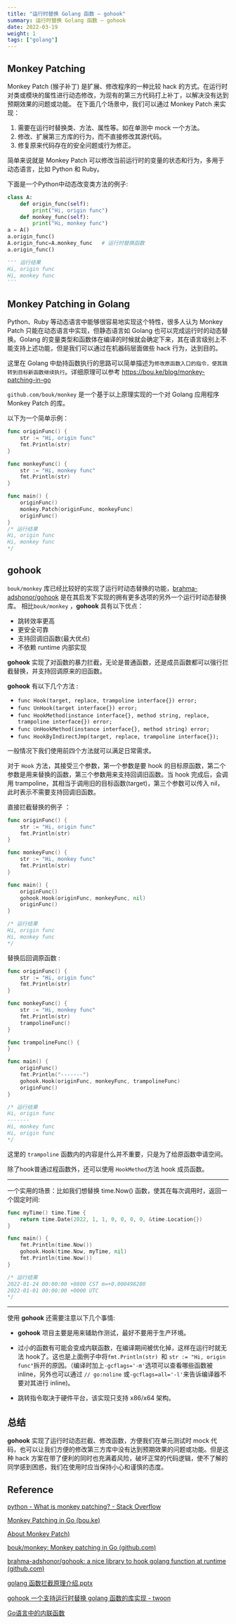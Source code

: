 ```yaml
---
title: "运行时替换 Golang 函数 — gohook"
summary: 运行时替换 Golang 函数 — gohook
date: 2022-03-19
weight: 1
tags: ["golang"]
---
```

## Monkey Patching

Monkey Patch (猴子补丁) 是扩展、修改程序的一种比较 hack 的方式。在运行时对类或模块的属性进行动态修改，为现有的第三方代码打上补丁，以解决没有达到预期效果的问题或功能。 在下面几个场景中，我们可以通过 Monkey Patch 来实现：

1. 需要在运行时替换类、方法、属性等。如在单测中 mock 一个方法。
2. 修改、扩展第三方库的行为，而不直接修改其源代码。
3. 修复原来代码存在的安全问题或行为修正。

简单来说就是 Monkey Patch 可以修改当前运行时的变量的状态和行为，多用于动态语言，比如 Python 和 Ruby。

下面是一个Python中动态改变类方法的例子:

```python
class A:
    def origin_func(self):
        print("Hi, origin func")
    def monkey_func(self):
        print("Hi, monkey func")
a = A()
a.origin_func()
A.origin_func=A.monkey_func   # 运行时替换函数
a.origin_func()

''' 运行结果
Hi, origin func
Hi, monkey func
'''
```

## Monkey Patching in Golang

Python、Ruby 等动态语言中能够很容易地实现这个特性，很多人认为 Monkey Patch 只能在动态语言中实现，但静态语言如 Golang 也可以完成运行时的动态替换。Golang 的变量类型和函数体在编译的时候就会确定下来，其在语言级别上不能支持上述功能，但是我们可以通过在机器码层面做些 hack 行为，达到目的。

这里在 Golang 中劫持函数执行的思路可以简单描述为`修改原函数入口的指令，使其跳转到目标新函数继续执行`。详细原理可以参考 https://bou.ke/blog/monkey-patching-in-go

`github.com/bouk/monkey` 是一个基于以上原理实现的一个对 Golang 应用程序 Monkey Patch 的库。

以下为一个简单示例：

```go
func originFunc() {
	str := "Hi, origin func"
	fmt.Println(str)
}

func monkeyFunc() {
	str := "Hi, monkey func"
	fmt.Println(str)
}

func main() {
	originFunc()
	monkey.Patch(originFunc, monkeyFunc)
	originFunc()
}
/* 运行结果
Hi, origin func
Hi, monkey func
*/
```

## gohook

`bouk/monkey` 库已经比较好的实现了运行时动态替换的功能，[brahma-adshonor/gohook](https://github.com/brahma-adshonor/gohook) 是在其启发下实现的拥有更多选项的另外一个运行时动态替换库。  相比`bouk/monkey` ，**gohook** 具有以下优点：

- 跳转效率更高
- 更安全可靠
- 支持回调旧函数(最大优点)
- 不依赖 runtime 内部实现

**gohook** 实现了对函数的暴力拦截，无论是普通函数，还是成员函数都可以强行拦截替换，并支持回调原来的旧函数。

**gohook** 有以下几个方法 :

- `func Hook(target, replace, trampoline interface{}) error;`
- `func UnHook(target interface{}) error;`
- `func HookMethod(instance interface{}, method string, replace, trampoline interface{}) error;`
- `func UnHookMethod(instance interface{}, method string) error;`
- `func HookByIndirectJmp(target, replace, trampoline interface{});`

一般情况下我们使用前四个方法就可以满足日常需求。

对于 `Hook` 方法，其接受三个参数，第一个参数是要 hook 的目标原函数，第二个参数是用来替换的函数，第三个参数用来支持回调旧函数。当 hook 完成后，会调用 trampoline，其相当于调用旧的目标函数(target)，第三个参数可以传入 nil，此时表示不需要支持回调旧函数。

直接拦截替换的例子 ：

```go
func originFunc() {
	str := "Hi, origin func"
	fmt.Println(str)
}

func monkeyFunc() {
	str := "Hi, monkey func"
	fmt.Println(str)
}

func main() {
	originFunc()
	gohook.Hook(originFunc, monkeyFunc, nil)
	originFunc()
}

/* 运行结果
Hi, origin func
Hi, monkey func
*/

```
替换后回调原函数 :

```go
func originFunc() {
	str := "Hi, origin func"
	fmt.Println(str)
}

func monkeyFunc() {
	str := "Hi, monkey func"
	fmt.Println(str)
	trampolineFunc()
}

func trampolineFunc() {
}

func main() {
	originFunc()
	fmt.Println("-------")
	gohook.Hook(originFunc, monkeyFunc, trampolineFunc)
	originFunc()
}

/* 运行结果
Hi, origin func
-------
Hi, monkey func
Hi, origin func
*/
```

这里的 `trampoline` 函数内的内容是什么并不重要，只是为了给原函数申请空间。

除了hook普通过程函数外，还可以使用 `HookMethod`方法 hook 成员函数。

---

一个实用的场景：比如我们想替换 time.Now() 函数，使其在每次调用时，返回一个固定时间:

```go
func myTime() time.Time {
	return time.Date(2022, 1, 1, 0, 0, 0, 0, &time.Location{})
}

func main() {
	fmt.Println(time.Now())
	gohook.Hook(time.Now, myTime, nil)
	fmt.Println(time.Now())
}

/* 运行结果
2022-01-24 00:00:00 +0800 CST m=+0.000498280
2022-01-01 00:00:00 +0000 UTC
*/
```

---

使用 **gohook** 还需要注意以下几个事情:

- **gohook** 项目主要是用来辅助作测试，最好不要用于生产环境。
- 过小的函数有可能会变成内联函数，在编译期间被优化掉，这样在运行时就无法 hook了。这也是上面例子中将`fmt.Println(str) `和 `str := "Hi, origin func"`拆开的原因。（编译时加上`-gcflags='-m'`选项可以查看哪些函数被 inline，另外也可以通过 `// go:noline` 或`-gcflags=all='-l'`来告诉编译器不要对其进行 inline)。

- 跳转指令取决于硬件平台，该实现只支持 x86/x64 架构。

## 总结

**gohook** 实现了运行时动态拦截、修改函数，方便我们在单元测试时 mock 代码，也可以让我们方便的修改第三方库中没有达到预期效果的问题或功能。但是这种 hack 方案在带了便利的同时也充满着风险，破坏正常的代码逻辑，使不了解的同学感到困惑，我们在使用时应当保持小心和谨慎的态度。

## Reference

[python - What is monkey patching? - Stack Overflow](https://stackoverflow.com/questions/5626193/what-is-monkey-patching)

[Monkey Patching in Go (bou.ke)](https://bou.ke/blog/monkey-patching-in-go/)

[About Monkey Patch)](https://www.cnblogs.com/robert871126/p/10107258.html)

[bouk/monkey: Monkey patching in Go (github.com)](https://github.com/bouk/monkey)

[brahma-adshonor/gohook: a nice library to hook golang function at runtime (github.com)](https://github.com/brahma-adshonor/gohook)

[golang 函数拦截原理介绍.pptx](https://onedrive.live.com/View.aspx?resid=7804A3BDAEB13A9F!58083&authkey=!AKVlLS9s9KYh07s)

[gohook 一个支持运行时替换 golang 函数的库实现 - twoon](https://www.cnblogs.com/catch/p/10973611.html)

[Go语言中的内联函数 ](https://segmentfault.com/a/1190000040399875)

